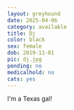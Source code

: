 ```yaml
---
layout: greyhound
date: 2025-04-06
category: available
title: Dj
color: black
sex: female
dob: 2019-11-01
pic: dj.jpg
pending: no
medicalhold: no
cats: yes
---
```

I'm a Texas gal!
